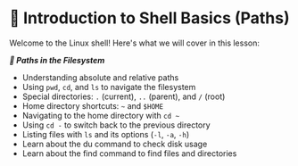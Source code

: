 # 🐚 Introduction to Shell Basics (Paths)
Welcome to the Linux shell!  Here's what we will cover in this lesson:

***📂 Paths in the Filesystem***
- Understanding absolute and relative paths
- Using `pwd`, `cd`, and `ls` to navigate the filesystem
- Special directories: `.` (current), `..` (parent), and `/` (root)
- Home directory shortcuts: `~` and `$HOME`
- Navigating to the home directory with `cd ~`
- Using `cd -` to switch back to the previous directory
- Listing files with `ls` and its options (`-l`, `-a`, `-h`)
- Learn about the du command to check disk usage
- Learn about the find command to find files and directories
